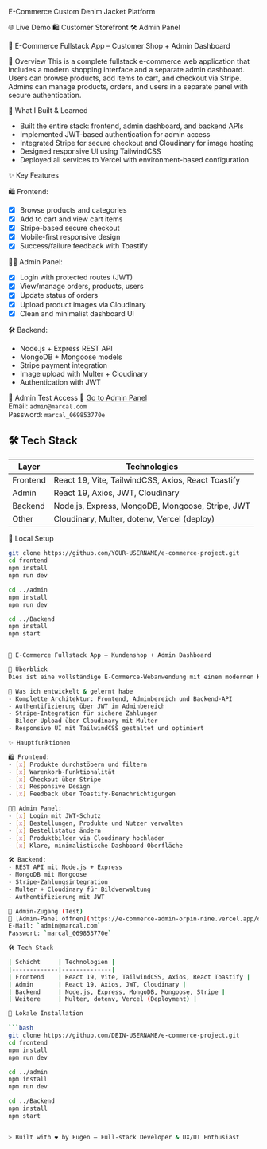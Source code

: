 E-Commerce Custom Denim Jacket Platform

🌐 Live Demo
🛍️ Customer Storefront
🛠️ Admin Panel

🛒 E-Commerce Fullstack App – Customer Shop + Admin Dashboard

🔎 Overview
This is a complete fullstack e-commerce web application that includes a modern shopping interface and a separate admin dashboard. Users can browse products, add items to cart, and checkout via Stripe. Admins can manage products, orders, and users in a separate panel with secure authentication.

🧠 What I Built & Learned
- Built the entire stack: frontend, admin dashboard, and backend APIs
- Implemented JWT-based authentication for admin access
- Integrated Stripe for secure checkout and Cloudinary for image hosting
- Designed responsive UI using TailwindCSS
- Deployed all services to Vercel with environment-based configuration

✨ Key Features

🛍️ Frontend:
- [x] Browse products and categories
- [x] Add to cart and view cart items
- [x] Stripe-based secure checkout
- [x] Mobile-first responsive design
- [x] Success/failure feedback with Toastify

🧑‍💼 Admin Panel:
- [x] Login with protected routes (JWT)
- [x] View/manage orders, products, users
- [x] Update status of orders
- [x] Upload product images via Cloudinary
- [x] Clean and minimalist dashboard UI

🛠️ Backend:
- Node.js + Express REST API
- MongoDB + Mongoose models
- Stripe payment integration
- Image upload with Multer + Cloudinary
- Authentication with JWT

🧪 Admin Test Access
🔐 [Go to Admin Panel](https://e-commerce-admin-orpin-nine.vercel.app/orders)  
Email: `admin@marcal.com`  
Password: `marcal_069853770e`

## 🛠️ Tech Stack

| Layer     | Technologies |
|-----------|--------------|
| Frontend  | React 19, Vite, TailwindCSS, Axios, React Toastify |
| Admin     | React 19, Axios, JWT, Cloudinary |
| Backend   | Node.js, Express, MongoDB, Mongoose, Stripe, JWT |
| Other     | Cloudinary, Multer, dotenv, Vercel (deploy) |

🔧 Local Setup

```bash
git clone https://github.com/YOUR-USERNAME/e-commerce-project.git
cd frontend
npm install
npm run dev

cd ../admin
npm install
npm run dev

cd ../Backend
npm install
npm start


🛒 E-Commerce Fullstack App – Kundenshop + Admin Dashboard

🔎 Überblick
Dies ist eine vollständige E-Commerce-Webanwendung mit einem modernen Kundenshop und einem separaten Admin-Panel. Nutzer können Produkte durchstöbern, in den Warenkorb legen und über Stripe sicher bezahlen. Admins verwalten Bestellungen, Produkte und Nutzer über ein geschütztes Dashboard mit Login.

🧠 Was ich entwickelt & gelernt habe
- Komplette Architektur: Frontend, Adminbereich und Backend-API
- Authentifizierung über JWT im Adminbereich
- Stripe-Integration für sichere Zahlungen
- Bilder-Upload über Cloudinary mit Multer
- Responsive UI mit TailwindCSS gestaltet und optimiert

✨ Hauptfunktionen

🛍️ Frontend:
- [x] Produkte durchstöbern und filtern
- [x] Warenkorb-Funktionalität
- [x] Checkout über Stripe
- [x] Responsive Design
- [x] Feedback über Toastify-Benachrichtigungen

🧑‍💼 Admin Panel:
- [x] Login mit JWT-Schutz
- [x] Bestellungen, Produkte und Nutzer verwalten
- [x] Bestellstatus ändern
- [x] Produktbilder via Cloudinary hochladen
- [x] Klare, minimalistische Dashboard-Oberfläche

🛠️ Backend:
- REST API mit Node.js + Express
- MongoDB mit Mongoose
- Stripe-Zahlungsintegration
- Multer + Cloudinary für Bildverwaltung
- Authentifizierung mit JWT

🧪 Admin-Zugang (Test)
🔐 [Admin-Panel öffnen](https://e-commerce-admin-orpin-nine.vercel.app/orders)  
E-Mail: `admin@marcal.com`  
Passwort: `marcal_069853770e`

🛠️ Tech Stack

| Schicht     | Technologien |
|-------------|--------------|
| Frontend    | React 19, Vite, TailwindCSS, Axios, React Toastify |
| Admin       | React 19, Axios, JWT, Cloudinary |
| Backend     | Node.js, Express, MongoDB, Mongoose, Stripe |
| Weitere     | Multer, dotenv, Vercel (Deployment) |

🔧 Lokale Installation

```bash
git clone https://github.com/DEIN-USERNAME/e-commerce-project.git
cd frontend
npm install
npm run dev

cd ../admin
npm install
npm run dev

cd ../Backend
npm install
npm start


> Built with ❤️ by Eugen — Full-stack Developer & UX/UI Enthusiast
